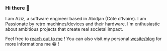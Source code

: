 ### Hi there 👋

I am Aziz, a software engineer based in Abidjan (Côte d'Ivoire). I am Passionate by retro machines/devices and their hardware. I'm enthusiastic about ambitious projects that create real societal impact.

Feel free to [reach out to me](mailto:aziz.soule.dev@gmail.com) !
You can also visit my personal [wesite/blog](https://www.azizsoule.me) for more informations me 😁 !
